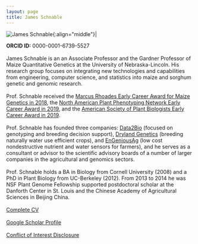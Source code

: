 ```yaml
---
layout: page
title: James Schnable
---
```


<script type="application/ld+json">
{
  "@context": "http://schema.org/",
  "type": "Person",
  "Description": "Scientist",
  "alternateName": "James C. Schnable",
  "alumniOf": {
    "type": "CollegeOrUniversity",
    "name": "University of California-Berkeley",
    "sameAs": "https://en.wikipedia.org/wiki/University_of_California,_Berkeley"
  },
  "award": [
    "NAPPN Early Career Award (2019)",
    "ASPB Early Career Award (2019)",
    "Marcus Rhoades Early Career Award in maize genetics (2018)"
  ],
  "disambiguatingDescription": "Plant Biologist",
  "familyName": "Schnable",
  "gender": "Male",
  "givenName": "James",
  "honorificPrefix": "Dr.",
  "honorificSuffix": "PhD",
  "image": "https://agronomy.unl.edu/images/faculty/SchnableJames_809x1010_0.jpg",
  "jobTitle": "Associate Professor",
  "name": "James Schnable",
  "nationality": "American",
  "sameAs": [
    "https://twitter.com/szintri",
    "https://scholar.google.com/citations?user=cik4JVYAAAAJ&hl=en"
  ],
  "worksFor": {
    "type": "Organization",
    "name": "University of Nebraska-Lincoln",
    "sameAs": [
      "https://twitter.com/UNLincoln",
      "https://en.wikipedia.org/wiki/University_of_Nebraska%E2%80%93Lincoln"
    ]
  }
}
</script>

![James Schnable](/images/People_Images/jamesschnable.jpg){:align="middle"}|

**ORCID ID:** 0000-0001-6739-5527
<br><br>
James Schnable is an an Associate Professor and the Gardner Professor of Maize Quantitative Genetics at the University of Nebraska-Lincoln. His research group focuses on integrating new technologies and capabilities from engineering, computer science, and statistics into maize and sorghum genetic and genomic research.
<br><br>
Prof. Schnable received the [Marcus Rhoades Early Career Award for Maize Genetics in 2018](https://www.maizegdb.org/community/awards/maize_past_winners), the [North American Plant Phenotyping Network Early Career Award in 2019](http://nappn.plant-phenotyping.org/early-career-award-2019/), and the [American Society of Plant Biologists Early Career Award in 2019](https://blog.aspb.org/aspb-names-2019-award-recipients/).
<br><br>
Prof. Schnable has founded three companies: [Data2Bio](https://www.data2bio.com/) (focused on genotyping and breeding decision support), [Dryland Genetics](http://www.drylandgenetics.com/) (breeding naturally water use efficient crops), and [EnGeniousAg](https://www.engeniousag.com/) (low cost nondestructive nutrient and water sensors for farmers), and he serves as a consultant or advisor to the scientific advisory boards of a number of larger companies in the agricultural and genomics sectors.
<br><br>
Prof. Schnable holds a BA in Biology from Cornell University (2008) and a PhD in Plant Biology from UC-Berkeley (2012). From 2013 to 2014 he was NSF Plant Genome Fellowship supported postdoctoral scholar at the Danforth Center in St. Louis and the Chinese Academy of Agricultural Sciences in Beijing China.
<br><br>
[Complete CV](/CVs/JSchnable.pdf)
<br><br>
[Google Scholar Profile](https://scholar.google.com/citations?user=cik4JVYAAAAJ)
<br><br>
[Conflict of Interest Disclosure](/peoplepages/coi/)
